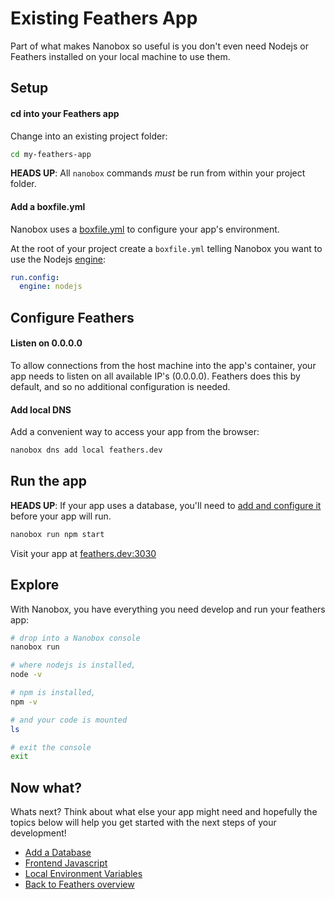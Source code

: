 # Existing Feathers App
Part of what makes Nanobox so useful is you don't even need Nodejs or Feathers installed on your local machine to use them.

## Setup

#### cd into your Feathers app
Change into an existing project folder:

```bash
cd my-feathers-app
```

**HEADS UP**: All `nanobox` commands *must* be run from within your project folder.

#### Add a boxfile.yml
Nanobox uses a <a href="https://docs.nanobox.io/boxfile/" target="\_blank">boxfile.yml</a> to configure your app's environment.

At the root of your project create a `boxfile.yml` telling Nanobox you want to use the Nodejs <a href="https://docs.nanobox.io/engines/" target="\_blank">engine</a>:

```yaml
run.config:
  engine: nodejs
```

## Configure Feathers

#### Listen on 0.0.0.0
To allow connections from the host machine into the app's container, your app needs to listen on all available IP's (0.0.0.0). Feathers does this by default, and so no additional configuration is needed.

#### Add local DNS
Add a convenient way to access your app from the browser:

```bash
nanobox dns add local feathers.dev
```

## Run the app
**HEADS UP**: If your app uses a database, you'll need to [add and configure it](/nodejs/feathers/add-a-database) before your app will run.

```bash
nanobox run npm start
```

Visit your app at <a href="http://feathers.dev:3030" target="\_blank">feathers.dev:3030</a>

## Explore
With Nanobox, you have everything you need develop and run your feathers app:

```bash
# drop into a Nanobox console
nanobox run

# where nodejs is installed,
node -v

# npm is installed,
npm -v

# and your code is mounted
ls

# exit the console
exit
```

## Now what?
Whats next? Think about what else your app might need and hopefully the topics below will help you get started with the next steps of your development!

* [Add a Database](/nodejs/feathers/add-a-database)
* [Frontend Javascript](/nodejs/feathers/frontend-javascript)
* [Local Environment Variables](/nodejs/feathers/local-evars)
* [Back to Feathers overview](/nodejs/feathers)
